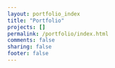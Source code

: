 ```yaml
---
layout: portfolio_index
title: "Portfolio"
projects: []
permalink: /portfolio/index.html
comments: false
sharing: false
footer: false
---
```


